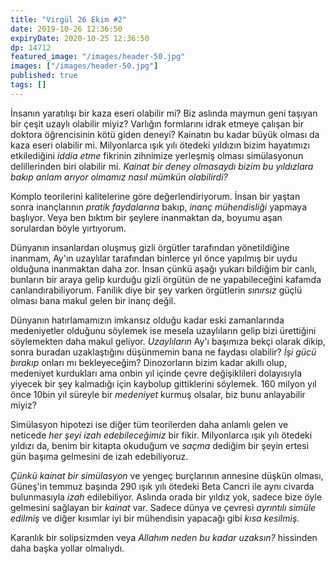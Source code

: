 ```yaml
---
title: "Virgül 26 Ekim #2"
date: 2019-10-26 12:36:50
expiryDate: 2020-10-25 12:36:50
dp: 14712
featured_image: "/images/header-50.jpg"
images: ["/images/header-50.jpg"]
published: true
tags: []
---
```





İnsanın yaratılışı bir kaza eseri olabilir mi? Biz aslında maymun geni taşıyan
bir çeşit uzaylı olabilir miyiz? Varlığın formlarını idrak etmeye çalışan bir
doktora öğrencisinin kötü giden deneyi? Kainatın bu kadar büyük olması da kaza
eseri olabilir mi. Milyonlarca ışık yılı ötedeki yıldızın bizim hayatımızı
etkilediğini *iddia etme* fikrinin zihnimize yerleşmiş olması simülasyonun
delillerinden biri olabilir mi. *Kainat bir deney olmasaydı bizim bu yıldızlara
bakıp anlam arıyor olmamız nasıl mümkün olabilirdi?*

Komplo teorilerini kalitelerine göre değerlendiriyorum. İnsan bir yaştan sonra
inançlarının *pratik faydalarına* bakıp, *inanç mühendisliği* yapmaya başlıyor.
Veya ben bıktım bir şeylere inanmaktan da, boyumu aşan sorulardan böyle
yırtıyorum.

Dünyanın insanlardan oluşmuş gizli örgütler tarafından yönetildiğine inanmam,
Ay'ın uzaylılar tarafından binlerce yıl önce yapılmış bir uydu olduğuna
inanmaktan daha zor. İnsan çünkü aşağı yukarı bildiğim bir canlı, bunların bir
araya gelip kurduğu gizli örgütün de ne yapabileceğini kafamda
canlandırabiliyorum. Fanilik diye bir şey varken örgütlerin *sınırsız* güçlü
olması bana makul gelen bir inanç değil. 

Dünyanın hatırlamamızın imkansız olduğu kadar eski zamanlarında medeniyetler
olduğunu söylemek ise mesela uzaylıların gelip bizi ürettiğini söylemekten daha
makul geliyor. *Uzaylıların* Ay'ı başımıza bekçi olarak dikip, sonra buradan
uzaklaştığını düşünmemin bana ne faydası olabilir? *İşi gücü bırakıp* onları mı
bekleyeceğim? Dinozorların bizim kadar akıllı olup, medeniyet kurdukları ama
onbin yıl içinde çevre değişiklileri dolayısıyla yiyecek bir şey kalmadığı için
kaybolup gittiklerini söylemek. 160 milyon yıl önce 10bin yıl süreyle bir
*medeniyet* kurmuş olsalar, biz bunu anlayabilir miyiz?

Simülasyon hipotezi ise diğer tüm teorilerden daha anlamlı gelen ve neticede
*her şeyi izah edebileceğimiz* bir fikir. Milyonlarca ışık yılı ötedeki yıldızı
da, benim bir kitapta okuduğum ve *saçma* dediğim bir şeyin ertesi gün başıma
gelmesini de izah edebiliyoruz. 

*Çünkü kainat bir simülasyon* ve yengeç burçlarının annesine düşkün olması,
Güneş'in temmuz başında 290 ışık yılı ötedeki Beta Cancri ile aynı civarda
bulunmasıyla *izah* edilebiliyor. Aslında orada bir yıldız yok, sadece bize öyle
gelmesini sağlayan bir *kainat* var. Sadece dünya ve çevresi *ayrıntılı simüle
edilmiş* ve diğer kısımlar iyi bir mühendisin yapacağı gibi *kısa kesilmiş.*

Karanlık bir solipsizmden veya *Allahım neden bu kadar uzaksın?* hissinden daha
başka yollar olmalıydı.


